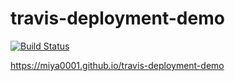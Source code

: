 # travis-deployment-demo

[![Build Status](https://travis-ci.org/miya0001/travis-deployment-demo.svg?branch=master)](https://travis-ci.org/miya0001/travis-deployment-demo)

https://miya0001.github.io/travis-deployment-demo
